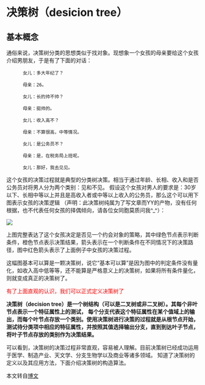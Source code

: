 # 决策树（desicion tree）

## 基本概念
通俗来说，决策树分类的思想类似于找对象。现想象一个女孩的母亲要给这个女孩介绍男朋友，于是有了下面的对话：
```
      女儿：多大年纪了？

      母亲：26。

      女儿：长的帅不帅？

      母亲：挺帅的。

      女儿：收入高不？

      母亲：不算很高，中等情况。

      女儿：是公务员不？

      母亲：是，在税务局上班呢。

      女儿：那好，我去见见。
```
这个女孩的决策过程就是典型的分类树决策。相当于通过年龄、长相、收入和是否公务员对将男人分为两个类别：见和不见。
假设这个女孩对男人的要求是：30岁以下、长相中等以上并且是高收入者或中等以上收入的公务员，那么这个可以用下图表示女孩的决策逻辑
（声明：此决策树纯属为了写文章而YY的产物，没有任何根据，也不代表任何女孩的择偶倾向，请各位女同胞莫质问我^_^）：

![](http://images.cnblogs.com/cnblogs_com/leoo2sk/WindowsLiveWriter/34d255f282ae_B984/1_3.png)

上图完整表达了这个女孩决定是否见一个约会对象的策略，其中绿色节点表示判断条件，橙色节点表示决策结果，箭头表示在一个判断条件在不同情况下的决策路径，图中红色箭头表示了上面例子中女孩的决策过程。

这幅图基本可以算是一颗决策树，说它“基本可以算”是因为图中的判定条件没有量化，如收入高中低等等，还不能算是严格意义上的决策树，如果将所有条件量化，
则就变成真正的决策树了。

<font color=red>有了上面直观的认识，我们可以正式定义决策树了</font>

**决策树（decision tree）是一个树结构（可以是二叉树或非二叉树）。其每个非叶节点表示一个特征属性上的测试，**
**每个分支代表这个特征属性在某个值域上的输出，而每个叶节点存放一个类别。使用决策树进行决策的过程就是从根节点开始，**
**测试待分类项中相应的特征属性，并按照其值选择输出分支，直到到达叶子节点，将叶子节点存放的类别作为决策结果。**

可以看到，决策树的决策过程非常直观，容易被人理解。目前决策树已经成功运用于医学、制造产业、天文学、分支生物学以及商业等诸多领域。
知道了决策树的定义以及其应用方法，下面介绍决策树的构造算法。


本文转自[博文](http://www.cnblogs.com/leoo2sk/archive/2010/09/19/decision-tree.html)
